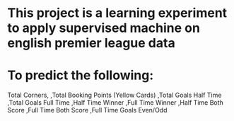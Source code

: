 # This project is a learning experiment to apply supervised machine on english premier league data
# To predict the following:

Total Corners,
,Total Booking Points (Yellow Cards)
,Total Goals Half Time 
,Total Goals Full Time
,Half Time Winner
,Full Time Winner
,Half Time Both Score
,Full Time Both Score
,Full Time Goals Even/Odd
